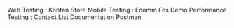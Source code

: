 Web Testing : Kontan Store
Mobile Testing : Ecomm Fcs Demo
Performance Testing : Contact List Documentation Postman
